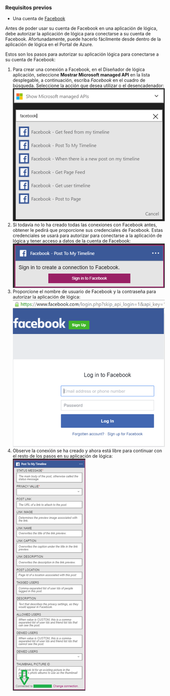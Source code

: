 ### <a name="prerequisites"></a>Requisitos previos
- Una cuenta de [Facebook](https://www.facebook.com/) 

Antes de poder usar su cuenta de Facebook en una aplicación de lógica, debe autorizar la aplicación de lógica para conectarse a su cuenta de Facebook. Afortunadamente, puede hacerlo fácilmente desde dentro de la aplicación de lógica en el Portal de Azure. 

Estos son los pasos para autorizar su aplicación lógica para conectarse a su cuenta de Facebook:

1. Para crear una conexión a Facebook, en el Diseñador de lógica aplicación, seleccione **Mostrar Microsoft managed API** en la lista desplegable, a continuación, escriba *Facebook* en el cuadro de búsqueda. Seleccione la acción que desea utilizar o el desencadenador:  
  ![paso 1 de Facebook](./media/connectors-create-api-facebook/facebook-1.png)
2. Si todavía no lo ha creado todas las conexiones con Facebook antes, obtener le pedirá que proporcione sus credenciales de Facebook. Estas credenciales se usará para autorizar para conectarse a la aplicación de lógica y tener acceso a datos de la cuenta de Facebook:  
  ![paso 2 de Facebook](./media/connectors-create-api-facebook/facebook-2.png)
3. Proporcione el nombre de usuario de Facebook y la contraseña para autorizar la aplicación de lógica:  
  ![paso 3 de Facebook](./media/connectors-create-api-facebook/facebook-3.png)   
4. Observe la conexión se ha creado y ahora está libre para continuar con el resto de los pasos en su aplicación de lógica:  
  ![paso 4 de Facebook](./media/connectors-create-api-facebook/facebook-4.png)   
